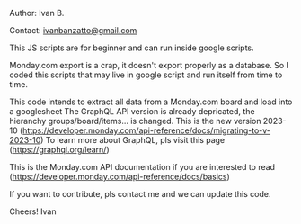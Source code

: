 Author: Ivan B.

Contact: ivanbanzatto@gmail.com

This JS scripts are for beginner and can run inside google scripts.

Monday.com export is a crap, it doesn't export properly as a database. So I coded this scripts that may live in google script and run itself from time to time.

This code intends to extract all data from a Monday.com board and load into a googlesheet
The GraphQL API version is already depricated, the hieranchy groups/board/items... is changed. This is the new version 2023-10 (https://developer.monday.com/api-reference/docs/migrating-to-v-2023-10)
To learn more about GraphQL, pls visit this page (https://graphql.org/learn/)

This is the Monday.com API documentation if you are interested to read (https://developer.monday.com/api-reference/docs/basics)

If you want to contribute, pls contact me and we can update this code.

Cheers!
Ivan
